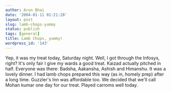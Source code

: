 ```yaml
---
author: Arun Bhai
date: '2004-01-11 01:21:28'
layout: post
slug: lamb-chops-yummy
status: publish
tags: [general]
title: Lamb Chops, yummy!
wordpress_id: '143'
---
```


Yep, it was my treat today, Saturday night. Well, I got through the Infosys, right? It's only fair I give my wards a good treat. Kaizad actually pitched in half. Everyone was there: Badsha, Aakansha, Ashish and Himanshu. It was a lovely dinner. I had lamb chops prepared this way (as in, homely prep) after a long time. Guzzler's Inn was affordable too. We decided that we'll call Mohan kumar one day for our treat. Played carroms well today.<!--44e8e7fce1326fa0da682ba2b42ce40c-->
